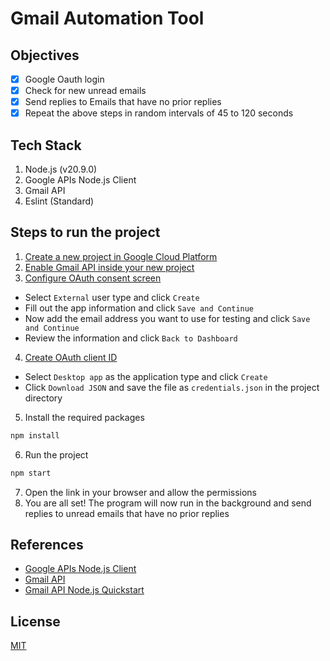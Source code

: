 # Gmail Automation Tool

## Objectives

-   [x] Google Oauth login
-   [x] Check for new unread emails
-   [x] Send replies to Emails that have no prior replies
-   [x] Repeat the above steps in random intervals of 45 to 120 seconds

## Tech Stack
1. Node.js (v20.9.0)
2. Google APIs Node.js Client
3. Gmail API
4. Eslint (Standard)

## Steps to run the project

1. [Create a new project in Google Cloud Platform](https://console.cloud.google.com/projectcreate)
2. [Enable Gmail API inside your new project](https://console.cloud.google.com/apis/library/gmail.googleapis.com)
3. [Configure OAuth consent screen](https://console.cloud.google.com/apis/credentials/consent)

-   Select `External` user type and click `Create`
-   Fill out the app information and click `Save and Continue`
-   Now add the email address you want to use for testing and click `Save and Continue`
-   Review the information and click `Back to Dashboard`

4. [Create OAuth client ID](https://console.cloud.google.com/apis/credentials)

-   Select `Desktop app` as the application type and click `Create`
-   Click `Download JSON` and save the file as `credentials.json` in the project directory

5. Install the required packages

```bash
npm install
```

6. Run the project

```bash
npm start
```

7. Open the link in your browser and allow the permissions
8. You are all set! The program will now run in the background and send replies to unread emails that have no prior replies

## References

-   [Google APIs Node.js Client](https://www.npmjs.com/package/googleapis)
-   [Gmail API](https://developers.google.com/gmail/api)
-   [Gmail API Node.js Quickstart](https://developers.google.com/gmail/api/quickstart/nodejs)

## License

[MIT](https://choosealicense.com/licenses/mit/)
